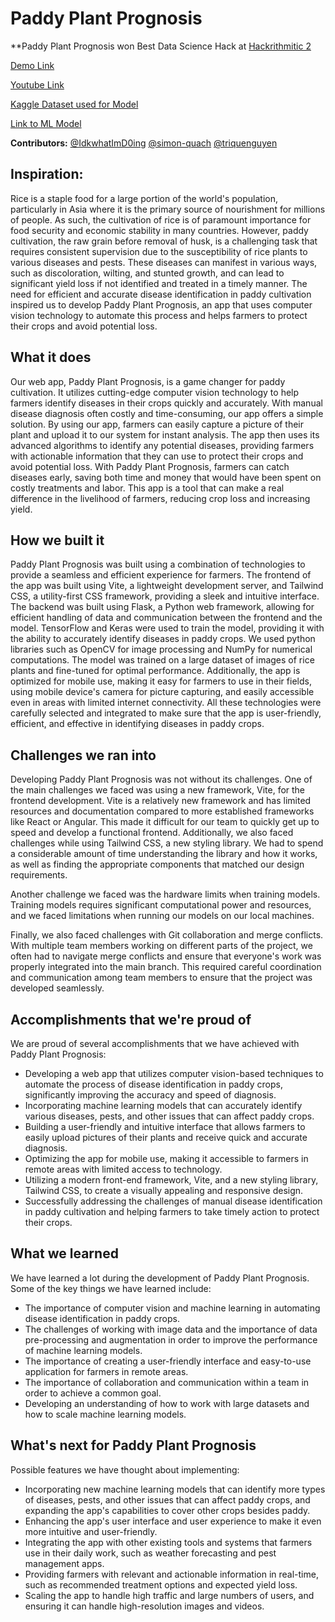 # Paddy Plant Prognosis

**Paddy Plant Prognosis won Best Data Science Hack at [Hackrithmitic 2](https://hackrithmitic-2.devpost.com/project-gallery)

[Demo Link](https://www.paddyplantprognosis.tech/)

[Youtube Link](https://www.youtube.com/watch?v=M_xLQeglzgU)

[Kaggle Dataset used for Model](https://www.kaggle.com/competitions/paddy-disease-classification)

[Link to ML Model](https://github.com/IdkwhatImD0ing/PaddyPlantPrognosis/blob/main/modelv2.ipynb)


**Contributors:** [@IdkwhatImD0ing](https://github.com/IdkwhatImD0ing) [@simon-quach](https://github.com/simon-quach) [@triquenguyen](https://github.com/triquenguyen)

## Inspiration: 
Rice is a staple food for a large portion of the world's population, particularly in Asia where it is the primary source of nourishment for millions of people. As such, the cultivation of rice is of paramount importance for food security and economic stability in many countries. However, paddy cultivation, the raw grain before removal of husk, is a challenging task that requires consistent supervision due to the susceptibility of rice plants to various diseases and pests. These diseases can manifest in various ways, such as discoloration, wilting, and stunted growth, and can lead to significant yield loss if not identified and treated in a timely manner. The need for efficient and accurate disease identification in paddy cultivation inspired us to develop Paddy Plant Prognosis, an app that uses computer vision technology to automate this process and helps farmers to protect their crops and avoid potential loss.

## What it does
Our web app, Paddy Plant Prognosis, is a game changer for paddy cultivation. It utilizes cutting-edge computer vision technology to help farmers identify diseases in their crops quickly and accurately. With manual disease diagnosis often costly and time-consuming, our app offers a simple solution. By using our app, farmers can easily capture a picture of their plant and upload it to our system for instant analysis. The app then uses its advanced algorithms to identify any potential diseases, providing farmers with actionable information that they can use to protect their crops and avoid potential loss. With Paddy Plant Prognosis, farmers can catch diseases early, saving both time and money that would have been spent on costly treatments and labor. This app is a tool that can make a real difference in the livelihood of farmers, reducing crop loss and increasing yield.

## How we built it
Paddy Plant Prognosis was built using a combination of technologies to provide a seamless and efficient experience for farmers. The frontend of the app was built using Vite, a lightweight development server, and Tailwind CSS, a utility-first CSS framework, providing a sleek and intuitive interface. The backend was built using Flask, a Python web framework, allowing for efficient handling of data and communication between the frontend and the model. TensorFlow and Keras were used to train the model, providing it with the ability to accurately identify diseases in paddy crops. We used python libraries such as OpenCV for image processing and NumPy for numerical computations. The model was trained on a large dataset of images of rice plants and fine-tuned for optimal performance. Additionally, the app is optimized for mobile use, making it easy for farmers to use in their fields, using mobile device's camera for picture capturing, and easily accessible even in areas with limited internet connectivity. All these technologies were carefully selected and integrated to make sure that the app is user-friendly, efficient, and effective in identifying diseases in paddy crops.

## Challenges we ran into
Developing Paddy Plant Prognosis was not without its challenges. One of the main challenges we faced was using a new framework, Vite, for the frontend development. Vite is a relatively new framework and has limited resources and documentation compared to more established frameworks like React or Angular. This made it difficult for our team to quickly get up to speed and develop a functional frontend. Additionally, we also faced challenges while using Tailwind CSS, a new styling library. We had to spend a considerable amount of time understanding the library and how it works, as well as finding the appropriate components that matched our design requirements.

Another challenge we faced was the hardware limits when training models. Training models requires significant computational power and resources, and we faced limitations when running our models on our local machines.

Finally, we also faced challenges with Git collaboration and merge conflicts. With multiple team members working on different parts of the project, we often had to navigate merge conflicts and ensure that everyone's work was properly integrated into the main branch. This required careful coordination and communication among team members to ensure that the project was developed seamlessly.

## Accomplishments that we're proud of
We are proud of several accomplishments that we have achieved with Paddy Plant Prognosis:

 - Developing a web app that utilizes computer vision-based techniques to automate the process of disease identification in paddy crops, significantly improving the accuracy and speed of diagnosis.
 - Incorporating machine learning models that can accurately identify various diseases, pests, and other issues that can affect paddy crops.
 - Building a user-friendly and intuitive interface that allows farmers to easily upload pictures of their plants and receive quick and accurate diagnosis.
 - Optimizing the app for mobile use, making it accessible to farmers in remote areas with limited access to technology.
 - Utilizing a modern front-end framework, Vite, and a new styling library, Tailwind CSS, to create a visually appealing and responsive design.
 - Successfully addressing the challenges of manual disease identification in paddy cultivation and helping farmers to take timely action to protect their crops.

## What we learned
We have learned a lot during the development of Paddy Plant Prognosis. Some of the key things we have learned include:

 - The importance of computer vision and machine learning in automating disease identification in paddy crops.
 - The challenges of working with image data and the importance of data pre-processing and augmentation in order to improve the performance of machine learning models.
 - The importance of creating a user-friendly interface and easy-to-use application for farmers in remote areas.
 - The importance of collaboration and communication within a team in order to achieve a common goal.
 - Developing an understanding of how to work with large datasets and how to scale machine learning models.

## What's next for Paddy Plant Prognosis
Possible features we have thought about implementing:

 - Incorporating new machine learning models that can identify more types of diseases, pests, and other issues that can affect paddy crops, and expanding the app's capabilities to cover other crops besides paddy.
 - Enhancing the app's user interface and user experience to make it even more intuitive and user-friendly.
 - Integrating the app with other existing tools and systems that farmers use in their daily work, such as weather forecasting and pest management apps.
 - Providing farmers with relevant and actionable information in real-time, such as recommended treatment options and expected yield loss.
 - Scaling the app to handle high traffic and large numbers of users, and ensuring it can handle high-resolution images and videos.
